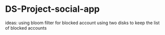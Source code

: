 # DS-Project-social-app

ideas: using bloom filter for blocked account
using two disks to keep the list of blocked accounts